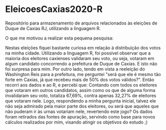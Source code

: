 # EleicoesCaxias2020-R
Repositório para armazenamento de arquivos relacionados às eleições de Duque de Caxias RJ, utilizando a linguagem R.

O que me motivou a realizar esta pequena pesquisa:

Nestas eleições fiquei bastante curiosa em relação à distribuição dos votos na minha cidade.
Utilizando a linguagem R, foi possível observar que a maioria dos eleitores caxienses validaram seu voto, ou seja, votaram em algum candidato concorrendo a prefeitura de Duque de Caxias. E isto não foi surpresa para mim.
Por outro lado, tendo em vista a reeleição do Washington Reis para a prefeitura, me perguntei "será que ele é mesmo tão forte em Caxias, já que recebeu mais de 50% dos votos válidos?". Então recorri aos dados e ao R, e percebi que:
Contando com todos os eleitores que votaram em outros candidatos, assim como os que de alguma forma invalidaram seu voto, totaliza 67,69%, contra apenas 32,27% de eleitores que votaram nele.
Logo, respondendo a minha pergunta inicial, talvez ele não seja admirado pela maior parte dos eleitores, ou será que aqueles que não puderam ir às urnas votariam nele, revertendo este jogo?
Os dados foram retirados das fontes de apuração, servindo como base para novos cálculos realizados por mim, visando atingir os objetivos do estudo ;)
